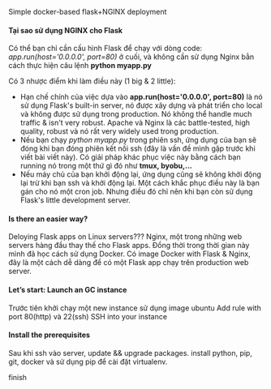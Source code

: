 Simple docker-based flask+NGINX deployment

#### Tại sao sử dụng NGINX cho Flask

Có thể bạn chỉ cần cấu hình Flask để chạy với dòng code: _app.run(host='0.0.0.0', port=80)_ ở cuối, và không cần sử dụng Nginx bằn cách thực hiện câu lệnh __python myapp.py__

Có 3 nhược điểm khi làm điều này (1 big & 2 little):
- Hạn chế chính của việc dựa vào __app.run(host='0.0.0.0', port=80)__ là nó sử dụng Flask's built-in server, nó được xây dựng và phát triển cho local và không được sử dụng trong production. Nó không thể handle much traffic & isn't very robust. Apache và Nginx là các battle-tested, high quality, robust và nó rất very widely used trong production.
- Nếu bạn chạy _python myapp.py_ trong phiên ssh, ứng dụng của bạn sẽ đóng khi bạn đóng phiên kết nối ssh (đây là vấn đề mình gặp trước khi viết bài viết này). Có giải pháp khác phục việc này bằng cách bạn running nó trong một thứ gì đó như __tmux, byobu,...__
- Nếu máy chủ của bạn khởi động lại, ứng dụng cũng sẽ không khởi động lại trừ khi bạn ssh và khởi động lại. Một cách khắc phục điều này là bạn gán cho nó một cron job. Nhưng điều đó chỉ nên khi bạn còn sử dụng Flask's little development server.

#### Is there an easier way?
Deloying Flask apps on Linux servers??? Nginx, một trong những web servers hàng đầu thay thế cho Flask apps.
Đồng thời trong thời gian này mình đã học cách sử dụng Docker. Có image Docker with Flask & Nginx, đây là một cách dễ dàng để có một Flask app chạy trên production web server.

#### Let’s start: Launch an GC instance
Trước tiên khởi chạy một new instance sử  dụng image ubuntu
Add rule with port 80(http) và 22(ssh)
SSH into your instance

#### Install the prerequisites
Sau khi ssh vào server, update && upgrade packages.
install python, pip, git, docker và sử dụng pip để cài đặt virtualenv.























finish
